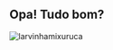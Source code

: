 ## Opa! Tudo bom?
![larvinhamixuruca](https://github.com/user-attachments/assets/6a9228ed-0cb1-43d0-8c29-2602bbc20e95)


<!--
**PolvoDumbo/PolvoDumbo** is a ✨ _special_ ✨ repository because its `README.md` (this file) appears on your GitHub profile.

Here are some ideas to get you started:

- 🔭 I’m currently working on ...
- 🌱 I’m currently learning ...
- 👯 I’m looking to collaborate on ...
- 🤔 I’m looking for help with ...
- 💬 Ask me about ...
- 📫 How to reach me: ...
- 😄 Pronouns: ...
- ⚡ Fun fact: ...
-->
